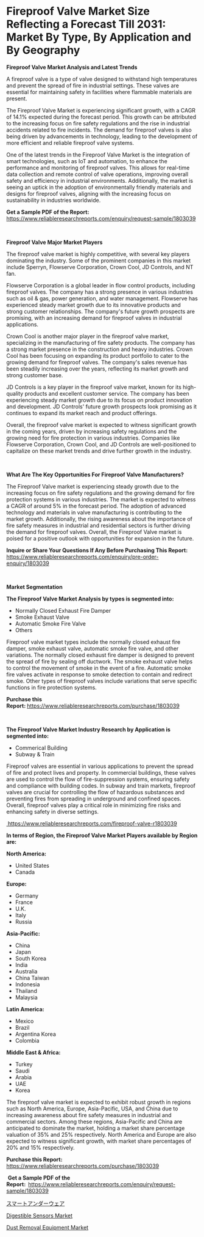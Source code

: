 <p><h1>Fireproof Valve Market Size Reflecting a Forecast Till 2031: Market By Type, By Application and By Geography</h1></p><p><strong>Fireproof Valve Market Analysis and Latest Trends</strong></p>
<p><p>A fireproof valve is a type of valve designed to withstand high temperatures and prevent the spread of fire in industrial settings. These valves are essential for maintaining safety in facilities where flammable materials are present.</p><p>The Fireproof Valve Market is experiencing significant growth, with a CAGR of 14.1% expected during the forecast period. This growth can be attributed to the increasing focus on fire safety regulations and the rise in industrial accidents related to fire incidents. The demand for fireproof valves is also being driven by advancements in technology, leading to the development of more efficient and reliable fireproof valve systems.</p><p>One of the latest trends in the Fireproof Valve Market is the integration of smart technologies, such as IoT and automation, to enhance the performance and monitoring of fireproof valves. This allows for real-time data collection and remote control of valve operations, improving overall safety and efficiency in industrial environments. Additionally, the market is seeing an uptick in the adoption of environmentally friendly materials and designs for fireproof valves, aligning with the increasing focus on sustainability in industries worldwide.</p></p>
<p><strong>Get a Sample PDF of the Report:&nbsp;</strong> <a href="https://www.reliableresearchreports.com/enquiry/request-sample/1803039">https://www.reliableresearchreports.com/enquiry/request-sample/1803039</a></p>
<p>&nbsp;</p>
<p><strong>Fireproof Valve Major Market Players</strong></p>
<p><p>The fireproof valve market is highly competitive, with several key players dominating the industry. Some of the prominent companies in this market include Sperryn, Flowserve Corporation, Crown Cool, JD Controls, and NT fan. </p><p>Flowserve Corporation is a global leader in flow control products, including fireproof valves. The company has a strong presence in various industries such as oil & gas, power generation, and water management. Flowserve has experienced steady market growth due to its innovative products and strong customer relationships. The company's future growth prospects are promising, with an increasing demand for fireproof valves in industrial applications.</p><p>Crown Cool is another major player in the fireproof valve market, specializing in the manufacturing of fire safety products. The company has a strong market presence in the construction and heavy industries. Crown Cool has been focusing on expanding its product portfolio to cater to the growing demand for fireproof valves. The company's sales revenue has been steadily increasing over the years, reflecting its market growth and strong customer base.</p><p>JD Controls is a key player in the fireproof valve market, known for its high-quality products and excellent customer service. The company has been experiencing steady market growth due to its focus on product innovation and development. JD Controls' future growth prospects look promising as it continues to expand its market reach and product offerings.</p><p>Overall, the fireproof valve market is expected to witness significant growth in the coming years, driven by increasing safety regulations and the growing need for fire protection in various industries. Companies like Flowserve Corporation, Crown Cool, and JD Controls are well-positioned to capitalize on these market trends and drive further growth in the industry.</p></p>
<p>&nbsp;</p>
<p><strong>What Are The Key Opportunities For Fireproof Valve Manufacturers?</strong></p>
<p><p>The Fireproof Valve market is experiencing steady growth due to the increasing focus on fire safety regulations and the growing demand for fire protection systems in various industries. The market is expected to witness a CAGR of around 5% in the forecast period. The adoption of advanced technology and materials in valve manufacturing is contributing to the market growth. Additionally, the rising awareness about the importance of fire safety measures in industrial and residential sectors is further driving the demand for fireproof valves. Overall, the Fireproof Valve market is poised for a positive outlook with opportunities for expansion in the future.</p></p>
<p><strong>Inquire or Share Your Questions If Any Before Purchasing This Report:</strong> <a href="https://www.reliableresearchreports.com/enquiry/pre-order-enquiry/1803039">https://www.reliableresearchreports.com/enquiry/pre-order-enquiry/1803039</a></p>
<p>&nbsp;</p>
<p><strong>Market Segmentation</strong></p>
<p><strong>The Fireproof Valve Market Analysis by types is segmented into:</strong></p>
<p><ul><li>Normally Closed Exhaust Fire Damper</li><li>Smoke Exhaust Valve</li><li>Automatic Smoke Fire Valve</li><li>Others</li></ul></p>
<p><p>Fireproof valve market types include the normally closed exhaust fire damper, smoke exhaust valve, automatic smoke fire valve, and other variations. The normally closed exhaust fire damper is designed to prevent the spread of fire by sealing off ductwork. The smoke exhaust valve helps to control the movement of smoke in the event of a fire. Automatic smoke fire valves activate in response to smoke detection to contain and redirect smoke. Other types of fireproof valves include variations that serve specific functions in fire protection systems.</p></p>
<p><strong>Purchase this Report:&nbsp;</strong><a href="https://www.reliableresearchreports.com/purchase/1803039">https://www.reliableresearchreports.com/purchase/1803039</a></p>
<p>&nbsp;</p>
<p><strong>The Fireproof Valve Market Industry Research by Application is segmented into:</strong></p>
<p><ul><li>Commerical Building</li><li>Subway & Train</li></ul></p>
<p><p>Fireproof valves are essential in various applications to prevent the spread of fire and protect lives and property. In commercial buildings, these valves are used to control the flow of fire-suppression systems, ensuring safety and compliance with building codes. In subway and train markets, fireproof valves are crucial for controlling the flow of hazardous substances and preventing fires from spreading in underground and confined spaces. Overall, fireproof valves play a critical role in minimizing fire risks and enhancing safety in diverse settings.</p></p>
<p><a href="https://www.reliableresearchreports.com/fireproof-valve-r1803039">&nbsp;https://www.reliableresearchreports.com/fireproof-valve-r1803039</a></p>
<p><strong>In terms of Region, the Fireproof Valve Market Players available by Region are:</strong></p>
<p>
    <p> <strong> North America: </strong>
        <ul>
            <li>United States</li>
            <li>Canada</li>
        </ul>
        </p> 
    <p> <strong> Europe: </strong>
        <ul>
            <li>Germany</li>
            <li>France</li>
            <li>U.K.</li>
            <li>Italy</li>
            <li>Russia</li>
        </ul>
        </p> 
    <p> <strong> Asia-Pacific: </strong>
        <ul>
            <li>China</li>
            <li>Japan</li>
            <li>South Korea</li>
            <li>India</li>
            <li>Australia</li>
            <li>China Taiwan</li>
            <li>Indonesia</li>
            <li>Thailand</li>
            <li>Malaysia</li>
        </ul>
        </p> 
    <p> <strong> Latin America: </strong>
        <ul>
            <li>Mexico</li>
            <li>Brazil</li>
            <li>Argentina Korea</li>
            <li>Colombia</li>
        </ul>
        </p> 
    <p> <strong> Middle East & Africa: </strong>
        <ul>
            <li>Turkey</li>
            <li>Saudi</li>
            <li>Arabia</li>
            <li>UAE</li>
            <li>Korea</li>
        </ul>
    </p>
    </p>
<p><p>The fireproof valve market is expected to exhibit robust growth in regions such as North America, Europe, Asia-Pacific, USA, and China due to increasing awareness about fire safety measures in industrial and commercial sectors. Among these regions, Asia-Pacific and China are anticipated to dominate the market, holding a market share percentage valuation of 35% and 25% respectively. North America and Europe are also expected to witness significant growth, with market share percentages of 20% and 15% respectively.</p></p>
<p><strong>Purchase this Report: </strong><a href="https://www.reliableresearchreports.com/purchase/1803039">https://www.reliableresearchreports.com/purchase/1803039</a></p>
<p>&nbsp;<strong>Get a Sample PDF of the Report:&nbsp;&nbsp;</strong><a href="https://www.reliableresearchreports.com/enquiry/request-sample/1803039">https://www.reliableresearchreports.com/enquiry/request-sample/1803039</a></p>
<p><strong></strong></p>
<p><p><a href="https://github.com/SarahFahey88/Market-Research-Report-List-1/blob/main/860474731998.md">スマートアンダーウェア</a></p><p><a href="https://pretty-mail-caf.notion.site/Analyzing-Digestible-Sensors-Market-Global-Industry-Perspective-and-Forecast-2024-to-2031-3dd29f8aeea04ff59469561b16b13b91">Digestible Sensors Market</a></p><p><a href="https://github.com/okotobwrhuteie/Market-Research-Report-List-2/blob/main/dust-removal-equipment-market.md">Dust Removal Equipment Market</a></p></p>